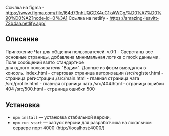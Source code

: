 Ссылка на figma - https://www.figma.com/file/l64d73nhUQGDX4uC1kAWCg/%D0%A7%D0%90%D0%A2?node-id=0%3A1
Ссылка на netlify - https://amazing-leavitt-73b4aa.netlify.app/

## Описание

Приложение Чат для общения пользователей.
v.0.1 - Сверстаны все основные страницы, добавлена минимальная логика с mock данными. Поле сообщений взято стандартное  
для одного пользователя "Вадим". Данные из форм выводятся в консоль.
index.html - стартовая страница авторизации
/src/register.html - страница регистрации
/src/main.html - главная страница чата
/src/profile.html - главная страница чата
/src/404.html - страница ошибки 404
/src/500.html - страница ошибки 500

## Установка

- `npm install` — установка стабильной версии,
- `npm run start` — запуск версии для разработчика на локальном сервере порт 4000 (http://localhost:4000/)